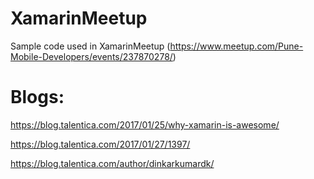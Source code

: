 # XamarinMeetup
Sample code used in XamarinMeetup (https://www.meetup.com/Pune-Mobile-Developers/events/237870278/)

# Blogs:
  https://blog.talentica.com/2017/01/25/why-xamarin-is-awesome/
  
  https://blog.talentica.com/2017/01/27/1397/
  
  https://blog.talentica.com/author/dinkarkumardk/
